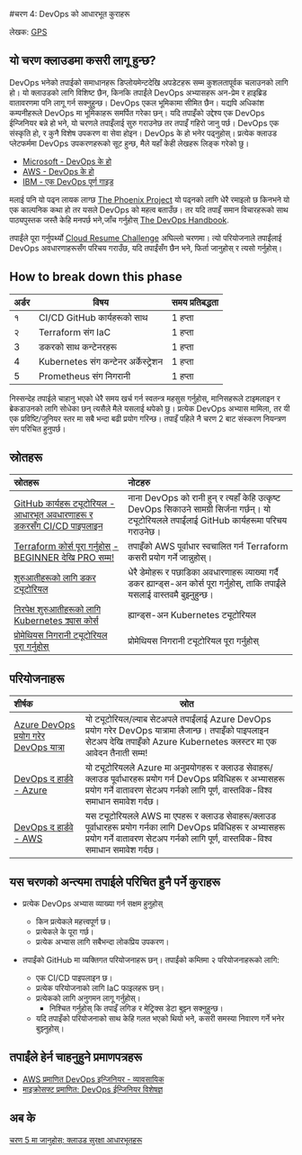 #चरण 4: DevOps को आधारभूत कुराहरू

लेखक: [GPS](https://twitter.com/madebygps)

## यो चरण क्लाउडमा कसरी लागू हुन्छ?

DevOps भनेको तपाईको समाधानहरू डिप्लोयमेन्टदेखि अपडेटहरू सम्म कुशलतापूर्वक चलाउनको लागि हो।
यो क्लाउडको लागि विशिष्ट छैन, किनकि तपाईंले DevOps अभ्यासहरू अन-प्रेम र हाइब्रिड वातावरणमा पनि लागू गर्न सक्नुहुन्छ। DevOps एकल भूमिकामा सीमित छैन। यद्यपि अधिकांश कम्पनीहरूले DevOps मा भूमिकाहरू समर्पित गरेका छन्। यदि तपाइँको उद्देश्य एक DevOps ईन्जिनियर बन्ने हो भने, यो चरणले तपाइँलाई सुरु गराउनेछ तर तपाइँ गहिरो जानु पर्छ।
DevOps एक संस्कृति हो, र कुनै विशेष उपकरण वा सेवा होइन। DevOps के हो भनेर पढ्नुहोस्। प्रत्येक क्लाउड प्लेटफर्ममा DevOps उपकरणहरूको सूट हुन्छ, मैले यहाँ केही लेखहरू लिङ्क गरेको छु।

- [Microsoft - DevOps के हो](https://azure.microsoft.com/overview/what-is-devops/#overview)
- [AWS - DevOps के हो](https://aws.amazon.com/devops/what-is-devops/)
- [IBM - एक DevOps पूर्ण गाइड](https://www.ibm.com/cloud/learn/devops-a-complete-guide)

मलाई पनि यो पढ्न लायक लाग्छ [The Phoenix Project](https://itrevolution.com/the-phoenix-project/) यो पढ्नको लागि धेरै रमाइलो छ किनभने यो एक काल्पनिक कथा हो तर यसले DevOps को महत्व बताउँछ। तर यदि तपाइँ समान विचारहरूको साथ पाठ्यपुस्तक जस्तै केहि मनपर्छ भने,जाँच गर्नुहोस् [The DevOps Handbook](https://itrevolution.com/the-devops-handbook/).

तपाईंले पूरा गर्नुपर्थ्यो [Cloud Resume Challenge](https://cloudresumechallenge.dev/) अघिल्लो चरणमा। त्यो परियोजनाले तपाईंलाई DevOps अवधारणाहरूसँग परिचय गराउँछ, यदि तपाईंसँग छैन भने, फिर्ता जानुहोस् र त्यसो गर्नुहोस्। 

## How to break down this phase

| अर्डर | विषय                | समय प्रतिबद्धता |
|-------|-----------------------|-------------------|
| १ | CI/CD GitHub कार्यहरूको साथ | 1 हप्ता
| २ | Terraform संग IaC | 1 हप्ता        |
| 3 | डकरको साथ कन्टेनरहरू | 1 हप्ता          |
| 4 | Kubernetes संग कन्टेनर अर्केस्ट्रेशन | 1 हप्ता          |
| 5 | Prometheus संग निगरानी | 1 हप्ता     |

निस्सन्देह तपाईले चाहानु भएको धेरै समय खर्च गर्न स्वतन्त्र महसुस गर्नुहोस्, मानिसहरूले टाइमलाइन र ब्रेकडाउनको लागि सोधेका छन् त्यसैले मैले यसलाई थपेको छु। प्रत्येक DevOps अभ्यास मामिला, तर यी एक प्रविष्टि/जुनियर स्तर मा सबै भन्दा बढी प्रयोग गरिन्छ। तपाइँ पहिले नै चरण 2 बाट संस्करण नियन्त्रण संग परिचित हुनुपर्छ।
## स्रोतहरू

| स्रोतहरू                                                      | नोटहरु                                                                                       |
| :------------------------------------------------------------------ | :----------------------------------------------------------------------------------------- |
| [GitHub कार्यहरू ट्यूटोरियल - आधारभूत अवधारणाहरू र डकरसँग CI/CD पाइपलाइन](https://www.youtube.com/watch?v=R8_veQiYBjI)|नाना DevOps को रानी हुन् र त्यहाँ केहि उत्कृष्ट DevOps सिकाउने सामग्री सिर्जना गर्छन्। यो ट्यूटोरियलले तपाईंलाई GitHub कार्यहरूमा परिचय गराउनेछ।
| [Terraform कोर्स पूरा गर्नुहोस् - BEGINNER देखि PRO सम्म!](https://www.youtube.com/watch?v=7xngnjfIlK4)| तपाइँको AWS पूर्वाधार स्वचालित गर्न Terraform कसरी प्रयोग गर्ने जान्नुहोस्।
| [शुरुआतीहरूको लागि डकर ट्यूटोरियल](https://youtu.be/3c-iBn73dDE) | धेरै डेमोहरू र पछाडिका अवधारणाहरू व्याख्या गर्दै डकर ह्यान्ड्स-अन कोर्स पूरा गर्नुहोस्, ताकि तपाईंले यसलाई वास्तवमै बुझ्नुहुन्छ।
| [निरपेक्ष शुरुआतीहरूको लागि Kubernetes क्र्यास कोर्स](https://youtu.be/s_o8dwzRlu4) | ह्यान्ड्स-अन Kubernetes ट्यूटोरियल | 1 घण्टामा Kubernetes सिक्नुहोस् - शुरुआतीहरूको लागि Kubernetes पाठ्यक्रम
| [प्रोमेथियस निगरानी ट्यूटोरियल पूरा गर्नुहोस्](https://youtube.com/playlist?list=PLy7NrYWoggjxCF3av5JKwyG7FFF9eLeL4) | प्रोमेथियस निगरानी ट्यूटोरियल पूरा गर्नुहोस्

## परियोजनाहरू

| शीर्षक                                                       | स्रोत                                                                        |
| :----------------------------------------------------------- | --------------------------------------------------------------------------------- |
| [Azure DevOps प्रयोग गरेर DevOps यात्रा](https://github.com/thomast1906/DevOps-Journey-Using-Azure-DevOps) | यो ट्यूटोरियल/ल्याब सेटअपले तपाईंलाई Azure DevOps प्रयोग गरेर DevOps यात्रामा लैजान्छ। तपाइँको पाइपलाइन सेटअप देखि तपाइँको Azure Kubernetes क्लस्टर मा एक आवेदन तैनाती सम्म! |
| [DevOps द हार्डवे - Azure](https://github.com/thomast1906/DevOps-The-Hard-Way-Azure) | यो ट्यूटोरियलले Azure मा अनुप्रयोगहरू र क्लाउड सेवाहरू/क्लाउड पूर्वाधारहरू प्रयोग गर्न DevOps प्रविधिहरू र अभ्यासहरू प्रयोग गर्ने वातावरण सेटअप गर्नको लागि पूर्ण, वास्तविक-विश्व समाधान समावेश गर्दछ। |
| [DevOps द हार्डवे - AWS](https://github.com/AdminTurnedDevOps/DevOps-The-Hard-Way-AWS) | यस ट्यूटोरियलले AWS मा एपहरू र क्लाउड सेवाहरू/क्लाउड पूर्वाधारहरू प्रयोग गर्नका लागि DevOps प्रविधिहरू र अभ्यासहरू प्रयोग गर्ने वातावरण सेटअप गर्नको लागि पूर्ण, वास्तविक-विश्व समाधान समावेश गर्दछ। |

## यस चरणको अन्त्यमा तपाईले परिचित हुनै पर्ने कुराहरू

- प्रत्येक DevOps अभ्यास व्याख्या गर्न सक्षम हुनुहोस्
  - किन प्रत्येकले महत्त्वपूर्ण छ।
  - प्रत्येकले के पूरा गर्छ।
  - प्रत्येक अभ्यास लागि सबैभन्दा लोकप्रिय उपकरण।

- तपाईंको GitHub मा व्यक्तिगत परियोजनाहरू छन्। तपाईंको कम्तिमा २ परियोजनाहरूको लागि:
  - एक CI/CD पाइपलाइन छ।
  - प्रत्येक परियोजनाको लागि IaC फाइलहरू छन्।
  - प्रत्येकको लागि अनुगमन लागू गर्नुहोस्।
    - निश्चित गर्नुहोस् कि तपाइँ लगिङ र मेट्रिक्स डेटा बुझ्न सक्नुहुन्छ।
  - यदि तपाइँको परियोजनाको साथ केहि गलत भएको थियो भने, कसरी समस्या निवारण गर्ने भनेर बुझ्नुहोस्।

## तपाईंले हेर्न चाहनुहुने प्रमाणपत्रहरू
- [AWS प्रमाणित DevOps इन्जिनियर - व्यावसायिक](https://aws.amazon.com/certification/certified-devops-engineer-professional/?ch=sec&sec=rmg&d=1)
- [माइक्रोसफ्ट प्रमाणित: DevOps ईन्जिनियर विशेषज्ञ](https://docs.microsoft.com/en-us/learn/certifications/devops-engineer/)


## अब के

[चरण 5 मा जानुहोस्: क्लाउड सुरक्षा आधारभूतहरू](../phase5/README.md)
